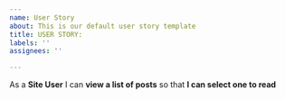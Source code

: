 ```yaml
---
name: User Story
about: This is our default user story template
title: USER STORY:
labels: ''
assignees: ''

---
```


As a **Site User** I can **view a list of posts** so that **I can select one to read**

